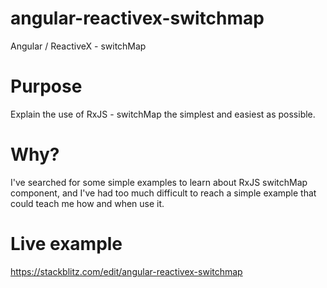 # angular-reactivex-switchmap
Angular / ReactiveX - switchMap

# Purpose
Explain the use of RxJS - switchMap the simplest and easiest as possible.

# Why?
I've searched for some simple examples to learn about RxJS switchMap component, and I've had too much difficult to reach a simple example that could teach me how and when use it.

# Live example
https://stackblitz.com/edit/angular-reactivex-switchmap
